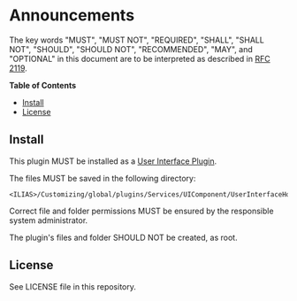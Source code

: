 # Announcements

The key words "MUST", "MUST NOT", "REQUIRED", "SHALL", "SHALL NOT", "SHOULD",
"SHOULD NOT", "RECOMMENDED", "MAY", and "OPTIONAL"
in this document are to be interpreted as described in
[RFC 2119](https://www.ietf.org/rfc/rfc2119.txt).

**Table of Contents**

* [Install](#install)
* [License](#license)

## Install

This plugin MUST be installed as a
[User Interface Plugin](https://www.ilias.de/docu/goto_docu_pg_39405_42.html).

The files MUST be saved in the following directory:

	<ILIAS>/Customizing/global/plugins/Services/UIComponent/UserInterfaceHook/Announcements

Correct file and folder permissions MUST be
ensured by the responsible system administrator.

The plugin's files and folder SHOULD NOT be created, 
as root.

## License

See LICENSE file in this repository.